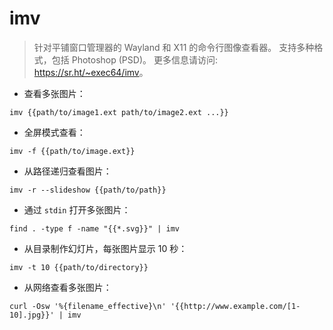# imv

> 针对平铺窗口管理器的 Wayland 和 X11 的命令行图像查看器。
> 支持多种格式，包括 Photoshop (PSD)。
> 更多信息请访问: <https://sr.ht/~exec64/imv>。

- 查看多张图片：

`imv {{path/to/image1.ext path/to/image2.ext ...}}`

- 全屏模式查看：

`imv -f {{path/to/image.ext}}`

- 从路径递归查看图片：

`imv -r --slideshow {{path/to/path}}`

- 通过 `stdin` 打开多张图片：

`find . -type f -name "{{*.svg}}" | imv`

- 从目录制作幻灯片，每张图片显示 10 秒：

`imv -t 10 {{path/to/directory}}`

- 从网络查看多张图片：

`curl -Osw '%{filename_effective}\n' '{{http://www.example.com/[1-10].jpg}}' | imv`